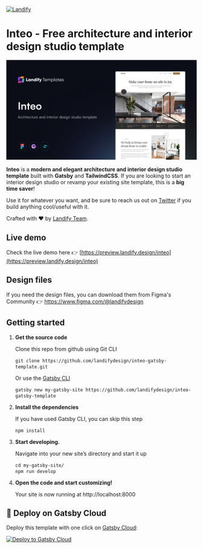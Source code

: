 <p>
  <a href="https://www.landify.design">
    <img alt="Landify" src="https://cdn.landify.design/img/logos/logo-dark.svg" />
  </a>
</p>

# Inteo - Free architecture and interior design studio template

![Inteo interior design studio template preview](./src/images/og-preview.jpg)

**Inteo** is a **modern and elegant architecture and interior design studio template** built with **Gatsby** and **TailwindCSS**. If you are looking to start an interior design studio or revamp your existing site template, this is a **big time saver**!

Use it for whatever you want, and be sure to reach us out on [Twitter](https://twitter.com/landifydesign) if you build anything cool/useful with it.

Crafted with ❤️ by [Landify Team](https://landify.design).

## Live demo

Check the live demo here 👉️ [https://preview.landify.design/inteo](https://preview.landify.design/inteo)

## Design files

If you need the design files, you can download them from Figma's Community 👉 https://www.figma.com/@landifydesign

## Getting started

1.  **Get the source code**

    Clone this repo from github using Git CLI

    ```shell
    git clone https://github.com/landifydesign/inteo-gatsby-template.git
    ```

    Or use the [Gatsby CLI](https://www.npmjs.com/package/gatsby-cli)

    ```shell
    gatsby new my-gatsby-site https://github.com/landifydesign/inteo-gatsby-template
    ```

2.  **Install the dependencies**

    If you have used Gatsby CLI, you can skip this step

    ```shell
    npm install
    ```

3.  **Start developing.**

    Navigate into your new site’s directory and start it up

    ```shell
    cd my-gatsby-site/
    npm run develop
    ```

4.  **Open the code and start customizing!**

    Your site is now running at http://localhost:8000

## 🚀 Deploy on Gatsby Cloud

Deploy this template with one click on [Gatsby Cloud](https://www.gatsbyjs.com/cloud/):

[<img src="https://www.gatsbyjs.com/deploynow.svg" alt="Deploy to Gatsby Cloud">](https://www.gatsbyjs.com/dashboard/deploynow?url=https://github.com/landifydesign/inteo-gatsby-template)

